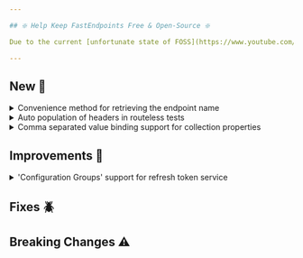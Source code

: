```yaml
---

## ❇️ Help Keep FastEndpoints Free & Open-Source ❇️

Due to the current [unfortunate state of FOSS](https://www.youtube.com/watch?v=H96Va36xbvo), please consider [becoming a sponsor](https://opencollective.com/fast-endpoints) and help us beat the odds to keep the project alive and free for everyone.

---
```


<!-- <details><summary>title text</summary></details> -->

## New 🎉

<details><summary>Convenience method for retrieving the endpoint name</summary>

You can now obtain the auto generated endpoint name like below for the purpose of custom link generation using the `LinkGenerator` class.

```cs
var endpointName = IEndpoint.GetName<SomeEndpoint>();
```

</details>

<details><summary>Auto population of headers in routeless tests</summary>

Given a request dto such as the following where a property is decorated with the `[FromHeader]` attribute:

```cs
sealed class Request
{
    [FromHeader]
    public string Title { get; set; }
    public string FirstName { get; set; }
    public string LastName { get; set; }
}
```

Previously, you had to manually add the header to the request in order for the endpoint to succeed without sending back an error response.
Now you can simply supply the value for the header when making the request as follows, and the header will be automatically added to the request with the value from the property.

```cs
var (rsp, res) = await App.Client.POSTAsync<MyEndpoint, Request, string>(
                     new()
                     {
                         Title = "Mrs.",
                         FirstName = "Doubt",
                         LastName = "Fire"
                     });
```

This automatic behavior can be disabled as follows if you'd like to keep the previous behavior:

```cs
POSTAsync<...>(..., populateHeaders: false);
```

</details>

<details><summary>Comma separated value binding support for collection properties</summary>

It was only possible to model bind collection properties if the values were submitted either as json arrays or duplicate keys.
You can now submit csv data for automatically binding to collection properties such as the following:

```cs
public class FindRequest
{
    [QueryParam]
    public string[] Status { get; set; }
}
```

A url with query parameters such as this would work out of the box now:

```ini
/find?status=queued,completed
```

</details>


## Improvements 🚀

<details><summary>'Configuration Groups' support for refresh token service</summary>

Configuration groups were not previously compatible with the built-in refresh token functionality. You can now group refresh token service endpoints using a group as follows:

```cs
public class AuthGroup : Group
{
    public AuthGroup()
    {
        Configure("users/auth", ep => ep.Options(x => x.Produces(401)));
    }
}

public class UserTokenService : RefreshTokenService<TokenRequest, TokenResponse>
{
    public MyTokenService(IConfiguration config)
    {
        Setup(
            o =>
            {
                o.Endpoint("refresh-token", ep => 
                  { 
                    ep.Summary(s => s.Summary = "this is the refresh token endpoint");
                    ep.Group<AuthGroup>(); // this was not possible before
                  });
            });
    }
}
```

</details>

## Fixes 🪲

## Breaking Changes ⚠️